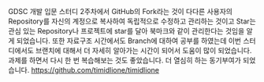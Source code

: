 GDSC 개발 입문 스터디 2주차에서 GitHub의 Fork라는 것이 다다른 사용자의 Repository를 자신의 계정으로 복사하여  독립적으로 수정하고 관리하는 것이고 Star는 관심 있는 Repository나 프로젝트에 star를 달아 북마크와 같이 관리한다는 것임을 알게 되었습니다. 또한 자료구조 시간에서도 Branch에 대하여 공부를 하였는데 이번 스터디에서도 브랜치에 대해서 더 자세히 알아가는 시간이 되어서 도움이 많이 되었습니다. 과제를 하면서 다시 한 번 복습해보는 것도 좋았습니다. 더 열심히 하는 동기부여가 되었습니다.
https://github.com/timidlione/timidlione
